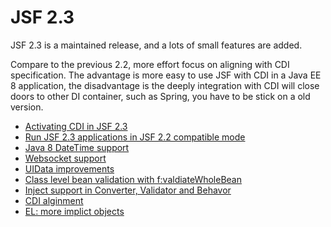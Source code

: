 # JSF 2.3

JSF 2.3 is a maintained release, and a lots of small features are added. 

Compare to the previous 2.2, more effort focus on aligning with CDI specification. The advantage is more easy to use JSF with CDI in a Java EE 8 application, the disadvantage is the deeply integration with CDI will close doors to other DI container, such as Spring, you have to be stick on a old version. 

* [Activating CDI in JSF 2.3](jsf-activation.md)
* [Run JSF 2.3 applications in JSF 2.2 compatible mode](jsf-compatible-mode.md)
* [Java 8 DateTime support](jsf-datetime.md)
* [Websocket support](TODO)
* [UIData improvements](TODO)
* [Class level bean validation with f:valdiateWholeBean](TODO)
* [Inject support in Converter, Validator and Behavor](jsf-converter.md)
* [CDI alginment](TODO)
* [EL: more implict objects](TODO)